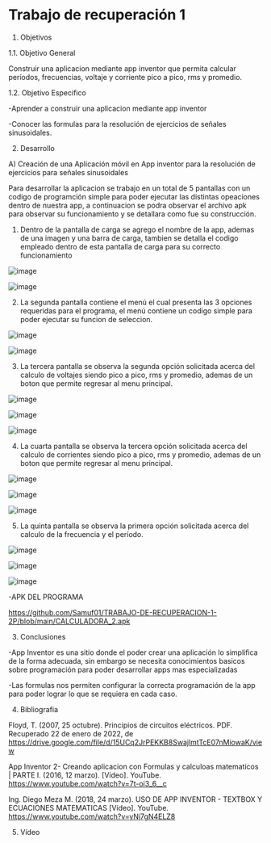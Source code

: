 # Trabajo de recuperación 1

1. Objetivos

1.1. Objetivo General

Construir una aplicacion mediante app inventor que permita calcular períodos, frecuencias, voltaje y corriente pico a pico, rms y promedio.

1.2. Objetivo Especifico

-Aprender a construir una aplicacion mediante app inventor

-Conocer las formulas para la resolución de ejercicios de señales sinusoidales.

2. Desarrollo

A) Creación de una Aplicación móvil en App inventor para la resolución de ejercicios para señales sinusoidales

Para desarrollar la aplicacion se trabajo en un total de 5 pantallas con un codigo de programción simple para poder ejecutar las distintas opeaciones dentro de nuestra app, a continuacion se podra observar el archivo apk para observar su funcionamiento y se detallara como fue su construcción.

1. Dentro de la pantalla de carga se agrego el nombre de la app, ademas de una imagen y una barra de carga, tambien se detalla el codigo empleado dentro de esta pantalla de carga para su correcto funcionamiento

![image](https://user-images.githubusercontent.com/94079321/150789895-8209ef03-2f6b-4d50-9459-8e659a94a928.png)

![image](https://user-images.githubusercontent.com/94079321/150789921-cf78cd7e-3e18-4bf7-a0a4-06e1d7710bf3.png)

2. La segunda pantalla contiene el menú el cual presenta las 3 opciones requeridas para el programa, el menú contiene un codigo simple para poder ejecutar su funcion de seleccion.

![image](https://user-images.githubusercontent.com/94079321/150790806-8e09600f-8a83-4a9e-b8f5-e9ae4f11e852.png)

![image](https://user-images.githubusercontent.com/94079321/150790838-a5cde1dc-bf0e-41f4-918b-ad1e59a30d40.png)

3. La tercera pantalla se observa la segunda opción solicitada acerca del calculo de voltajes siendo pico a pico, rms y promedio, ademas de un boton que permite regresar al menu principal.

![image](https://user-images.githubusercontent.com/94079321/150792659-dfa62f80-055f-4d48-b0e2-8dc198bc7ca4.png)

![image](https://user-images.githubusercontent.com/94079321/150793124-a1e403cf-40fd-4acb-94f5-6d2b8a12acab.png)

![image](https://user-images.githubusercontent.com/94079321/150792731-fedb0b57-f176-40bd-88a0-19f8af67fef5.png)

4. La cuarta pantalla se observa la tercera opción solicitada acerca del calculo de corrientes siendo pico a pico, rms y promedio, ademas de un boton que permite regresar al menu principal.

![image](https://user-images.githubusercontent.com/94079321/150793826-2532505a-2231-4ca1-884b-2082bbaba694.png)

![image](https://user-images.githubusercontent.com/94079321/150793851-bac6d358-b583-440b-b3b7-f2e5bff72414.png)

![image](https://user-images.githubusercontent.com/94079321/150793885-da60d92a-ef74-41df-9225-a601be8d52e9.png)

5. La quinta pantalla se observa la primera opción solicitada acerca del calculo de la frecuencia y el período.

![image](https://user-images.githubusercontent.com/94079321/150794564-1ddc9e0f-2f25-4857-a8b0-08184c315fd7.png)

![image](https://user-images.githubusercontent.com/94079321/150794606-db246da8-02d6-4b8f-8cb2-89ff03292198.png)

![image](https://user-images.githubusercontent.com/94079321/150794634-cdb3e163-ae4c-49e7-81c0-1086ac86ed5c.png)

-APK DEL PROGRAMA

https://github.com/Samuf01/TRABAJO-DE-RECUPERACION-1-2P/blob/main/CALCULADORA_2.apk

3. Conclusiones

-App Inventor es una sitio donde el poder crear una aplicación lo simplifica de la forma adecuada, sin embargo se necesita conocimientos basicos sobre programación para poder desarrollar apps mas especializadas

-Las formulas nos permiten configurar la correcta programación de la app para poder lograr lo que se requiera en cada caso.

4. Bibliografia

Floyd, T. (2007, 25 octubre). Principios de circuitos eléctricos. PDF. Recuperado 22 de enero de 2022, de https://drive.google.com/file/d/15UCq2JrPEKKB8SwajlmtTcE07nMiowaK/view

App Inventor 2- Creando aplicacion con Formulas y calculoas matematicos | PARTE I. (2016, 12 marzo). [Vídeo]. YouTube. https://www.youtube.com/watch?v=7t-oi3_6__c

Ing. Diego Meza M. (2018, 24 marzo). USO DE APP INVENTOR - TEXTBOX Y ECUACIONES MATEMATICAS [Vídeo]. YouTube. https://www.youtube.com/watch?v=yNj7gN4ELZ8

5. Vídeo
